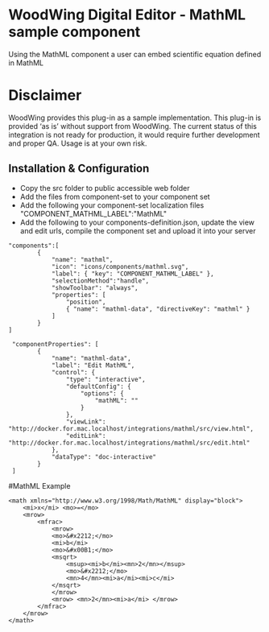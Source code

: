 # WoodWing Digital Editor - MathML sample component
Using the MathML component a user can embed scientific equation defined in MathML

# Disclaimer 
WoodWing provides this plug-in as a sample implementation. This plug-in is provided ‘as is’ without support from WoodWing. The current status of this integration is not ready for production, it would require further development and proper QA. Usage is at your own risk.


## Installation & Configuration
* Copy the src folder to public accessible web folder
* Add the files from component-set to your component set
* Add the following your component-set localization files
"COMPONENT_MATHML_LABEL":"MathML"
* Add the following to your components-definition.json, update the view and edit urls, compile the component set and upload it into your server  
```
"components":[
        {
            "name": "mathml",
            "icon": "icons/components/mathml.svg",
            "label": { "key": "COMPONENT_MATHML_LABEL" },
            "selectionMethod":"handle",
            "showToolbar": "always",
            "properties": [
                "position",
                { "name": "mathml-data", "directiveKey": "mathml" }
            ]
        }    
]

 "componentProperties": [
        {
            "name": "mathml-data",
            "label": "Edit MathML",
            "control": {
                "type": "interactive",
                "defaultConfig": {
                    "options": {
                        "mathML": ""
                    }
                },
                "viewLink": "http://docker.for.mac.localhost/integrations/mathml/src/view.html",
                "editLink": "http://docker.for.mac.localhost/integrations/mathml/src/edit.html"
            },            
            "dataType": "doc-interactive"
        }
 ]    
```

#MathML Example
```
<math xmlns="http://www.w3.org/1998/Math/MathML" display="block">
    <mi>x</mi> <mo>=</mo>
    <mrow>
        <mfrac>
            <mrow>
            <mo>&#x2212;</mo>
            <mi>b</mi>
            <mo>&#x00B1;</mo>
            <msqrt>
                <msup><mi>b</mi><mn>2</mn></msup>
                <mo>&#x2212;</mo>
                <mn>4</mn><mi>a</mi><mi>c</mi>
            </msqrt>
            </mrow>
            <mrow> <mn>2</mn><mi>a</mi> </mrow>
        </mfrac>
    </mrow>
</math>
```